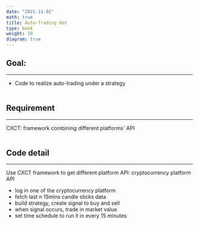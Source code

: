 ```yaml
---
date: "2021-11-01"
math: true
title: Auto-Trading bot
type: book
weight: 10
diagram: true
---
```

## Goal:
---
- Code to realize auto-trading under a strategy
<br></br>
## Requirement
---
CXCT: framework combining different platforms' API
<br></br>
## Code detail
---
Use CXCT framework to get different platform API: cryptocurrency platform API
* log in one of the cryptocurrency platform
* fetch last n 15mins candle sticks data
* build strategy, create signal to buy and sell
* when signal occurs, trade in market value
* set time schedule to run it in every 15 minutes